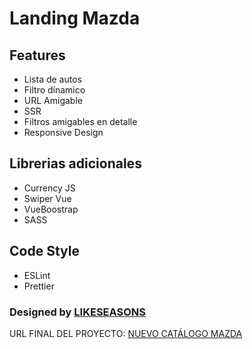 # Landing Mazda

## Features

* Lista de autos
* Filtro dínamico
* URL Amigable
* SSR
* Filtros amigables en detalle
* Responsive Design

## Librerias adicionales

* Currency JS
* Swiper Vue
* VueBoostrap
* SASS

## Code Style

* ESLint
* Prettier
### Designed by [LIKESEASONS](https://likeseasons.com)

URL FINAL DEL PROYECTO: [NUEVO CATÁLOGO MAZDA](https://catalogo.mazda.com)
